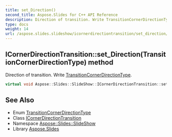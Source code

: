 ```yaml
---
title: set_Direction()
second_title: Aspose.Slides for C++ API Reference
description: Direction of transition. Write TransitionCornerDirectionType.
type: docs
weight: 14
url: /aspose.slides.slideshow/icornerdirectiontransition/set_direction/
---
```

## ICornerDirectionTransition::set_Direction(TransitionCornerDirectionType) method


Direction of transition. Write [TransitionCornerDirectionType](../../transitioncornerdirectiontype/).

```cpp
virtual void Aspose::Slides::SlideShow::ICornerDirectionTransition::set_Direction(TransitionCornerDirectionType value)=0
```

## See Also

* Enum [TransitionCornerDirectionType](../../transitioncornerdirectiontype/)
* Class [ICornerDirectionTransition](../)
* Namespace [Aspose::Slides::SlideShow](../../)
* Library [Aspose.Slides](../../../)